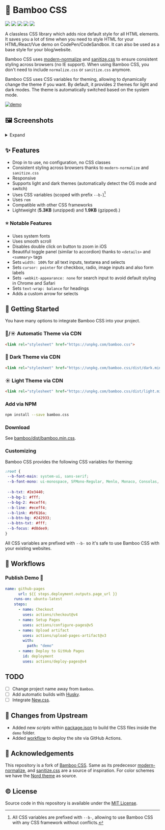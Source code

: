 # 🥢 Bamboo CSS

<p>
<img src="https://img.shields.io/github/languages/code-size/semanticdata/bamboo" />
<img src="https://img.shields.io/github/repo-size/semanticdata/bamboo" />
<img src="https://img.shields.io/github/commit-activity/t/semanticdata/bamboo" />
<img src="https://img.shields.io/github/last-commit/semanticdata/bamboo" />
<img src="https://img.shields.io/website/https/semanticdata.github.io/bamboo.svg" />
</p>

A classless CSS library which adds nice default style for all HTML elements. It saves you a lot of time when you need to style HTML for your HTML/React/Vue demo on CodePen/CodeSandbox. It can also be used as a base style for your blog/website.

Bamboo CSS uses [modern-normalize](https://github.com/sindresorhus/modern-normalize) and [sanitize.css](https://github.com/csstools/sanitize.css) to ensure consistent styling across browsers (no IE support). When using Bamboo CSS, you don't need to include `normalize.css` or `sanitize.css` anymore.

Bamboo CSS uses CSS variables for theming, allowing to dynamically change the theme if you want. By default, it provides 2 themes for light and dark modes. The theme is automatically switched based on the system mode.

<a href="https://semanticdata.github.io/bamboo">
<img src="https://img.shields.io/badge/Check out the Demo-F0E68C?style=for-the-badge&link=https://semanticdata.github.io/bamboo" alt="demo"; />
</a>

## 🖼 Screenshots

<details>
<summary>Expand</summary>

| ![screenshot](screenshots/desktopPage960x720.png) |
| --- |
</details>

## ✨ Features

- Drop in to use, no configuration, no CSS classes
- Consistent styling across browsers thanks to `modern-normalize` and `sanitize.css`
- Responsive
- Supports light and dark themes (automatically detect the OS mode and switch)
- Uses CSS variables (scoped with prefix `--b-`)[^1]
- Uses `rem`
- Compatible with other CSS frameworks
- Lightweight (**5.3KB** (unzipped) and **1.9KB** (gzipped).)

### ⭐ Notable Features

- Uses system fonts
- Uses smooth scroll
- Disables double click on button to zoom in iOS
- Beautiful toggle panel (similar to accordion) thanks to `<details>` and `<summary>` tags
- Sets `width: 100%` for all text inputs, textarea and selects
- Sets `cursor: pointer` for checkbox, radio, image inputs and also form labels
- Sets `-webkit-appearance: none` for search input to avoid default styling in Chrome and Safari
- Sets `text-wrap: balance` for headings
- Adds a custom arrow for selects

## 🚀 Getting Started

You have many options to integrate Bamboo CSS into your project.

### 🌙/☀ Automatic Theme via CDN

```html
<link rel="stylesheet" href="https://unpkg.com/bamboo.css">
```

### 🌙 Dark Theme via CDN

```html
<link rel="stylesheet" href="https://unpkg.com/bamboo.css/dist/dark.min.css">
```

### ☀ Light Theme via CDN

```html
<link rel="stylesheet" href="https://unpkg.com/bamboo.css/dist/light.min.css">
```

### Add via NPM

```bash
npm install --save bamboo.css
```

### Download

See [bamboo/dist/bamboo.min.css](https://semanticdata.github.io/bamboo/dist/bamboo.min.css).

### Customizing

Bamboo CSS provides the following CSS variables for theming:

```css
:root {
 --b-font-main: system-ui, sans-serif;
 --b-font-mono: ui-monospace, SFMono-Regular, Menlo, Monaco, Consolas, "Liberation Mono", "Courier New", monospace;

 --b-txt: #2e3440;
 --b-bg-1: #fff;
 --b-bg-2: #eceff4;
 --b-line: #eceff4;
 --b-link: #bf616a;
 --b-btn-bg: #242933;
 --b-btn-txt: #fff;
 --b-focus: #d8dee9;
}
```

All CSS variables are prefixed with `--b-` so it's safe to use Bamboo CSS with your existing websites.

## 🔀 Workflows

### Publish Demo 📢

```yml
name: github-pages
      url: ${{ steps.deployment.outputs.page_url }}
    runs-on: ubuntu-latest
    steps:
      - name: Checkout
        uses: actions/checkout@v4
      - name: Setup Pages
        uses: actions/configure-pages@v5
      - name: Upload artifact
        uses: actions/upload-pages-artifact@v3
        with:
          path: "demo"
      - name: Deploy to GitHub Pages
        id: deployment
        uses: actions/deploy-pages@v4
```

## TODO

- [ ] Change project name away from `Bamboo`.
- [ ] Add automatic builds with [Husky](https://github.com/typicode/husky).
- [ ] Integrate [New.css](https://github.com/semanticdata/bamboo/blob/main/new/new.css).

## 🔄 Changes from Upstream

- Added new *scripts* within [package.json](package.json) to build the CSS files inside the `demo` folder.
- Added [workflow](.github/workflows/) to deploy the site via GitHub Actions.

## 💜 Acknowledgements

This repository is a fork of [Bamboo CSS](https://github.com/rilwis/bamboo). Same as its predecesor [modern-normalize](https://github.com/sindresorhus/modern-normalize), and [sanitize.css](https://github.com/csstools/sanitize.css) are a source of inspiration. For color schemes we have the [Nord theme](https://www.nordtheme.com) as source.

## © License

Source code in this repository is available under the [MIT License](LICENSE).

[^1]: All CSS variables are prefixed with `--b-`, allowing to use Bamboo CSS with any CSS framework without conflicts.
